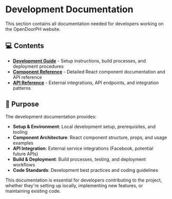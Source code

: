 # Development Documentation

This section contains all documentation needed for developers working on the OpenDoorPH website.

## 💻 Contents

- **[Development Guide](./development-guide.md)** - Setup instructions, build processes, and deployment procedures
- **[Component Reference](./components.md)** - Detailed React component documentation and API reference
- **[API Reference](./api-reference.md)** - External integrations, API endpoints, and integration patterns

## 🎯 Purpose

The development documentation provides:
- **Setup & Environment**: Local development setup, prerequisites, and tooling
- **Component Architecture**: React component structure, props, and usage examples
- **API Integration**: External service integrations (Facebook, potential future APIs)
- **Build & Deployment**: Build processes, testing, and deployment workflows
- **Code Standards**: Development best practices and coding guidelines

This documentation is essential for developers contributing to the project, whether they're setting up locally, implementing new features, or maintaining existing code.
